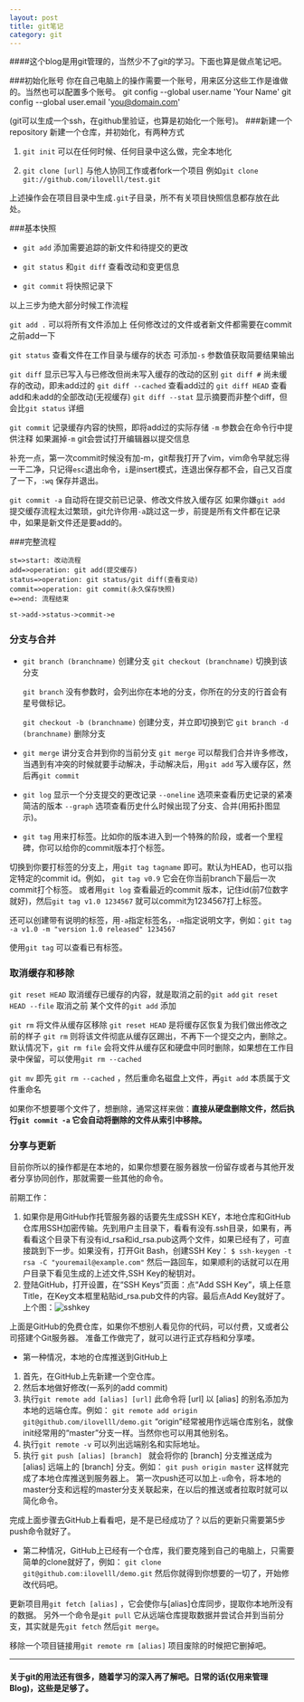 ```yaml
---
layout: post
title: git笔记
category: git
---
```

####这个blog是用git管理的，当然少不了git的学习。下面也算是做点笔记吧。


###初始化账号
你在自己电脑上的操作需要一个账号，用来区分这些工作是谁做的。当然也可以配置多个账号。
git config --global user.name 'Your Name'
git config --global user.email 'you@domain.com'

(git可以生成一个ssh，在github里验证，也算是初始化一个账号)。
###新建一个repository
新建一个仓库，并初始化，有两种方式

1. `git init`  可以在任何时候、任何目录中这么做，完全本地化 

2. `git clone [url]`  与他人协同工作或者fork一个项目
例如`git clone git://github.com/ilovelll/test.git`

上述操作会在项目目录中生成`.git`子目录，所不有关项目快照信息都存放在此处。

###基本快照
- `git add`  添加需要追踪的新文件和待提交的更改
  
- `git status`  和`git diff` 查看改动和变更信息

- `git commit` 将快照记录下

以上三步为绝大部分时候工作流程

`git add .`  可以将所有文件添加上
任何修改过的文件或者新文件都需要在commit之前add一下
 
`git status` 查看文件在工作目录与缓存的状态
可添加`-s` 参数值获取简要结果输出

`git diff` 显示已写入与已修改但尚未写入缓存的改动的区别
`git diff #` 尚未缓存的改动，即未add过的
`git diff --cached` 查看add过的
`git diff HEAD` 查看add和未add的全部改动(无视缓存)
`git diff --stat` 显示摘要而非整个diff，但会比`git status` 详细

`git commit` 记录缓存内容的快照，即将add过的实际存储
`-m` 参数会在命令行中提供注释
如果漏掉`-m` git会尝试打开编辑器以提交信息

补充一点，第一次commit时候没有加-m，git帮我打开了vim，vim命令早就忘得一干二净，只记得`esc`退出命令，`i`是insert模式，连退出保存都不会，自己又百度了一下，`:wq` 保存并退出。

`git commit -a` 自动将在提交前已记录、修改文件放入缓存区
如果你嫌`git add` 提交缓存流程太过繁琐，git允许你用`-a`跳过这一步，前提是所有文件都在记录中，如果是新文件还是要add的。

###完整流程

```flow
st=>start: 改动流程
add=>operation: git add(提交缓存)
status=>operation: git status/git diff(查看变动)
commit=>operation: git commit(永久保存快照)
e=>end: 流程结束

st->add->status->commit->e
```

### 分支与合并
- `git branch (branchname)` 创建分支
  `git checkout (branchname)` 切换到该分支

  `git branch` 没有参数时，会列出你在本地的分支，你所在的分支的行首会有星号做标记。
  
  `git checkout -b (branchname)` 创建分支，并立即切换到它
  `git branch -d (branchname)` 删除分支


- `git merge` 讲分支合并到你的当前分支
`git merge` 可以帮我们合并许多修改，当遇到有冲突的时候就要手动解决，手动解决后，用`git add` 写入缓存区，然后再`git commit`

- `git log` 显示一个分支提交的更改记录
`--oneline` 选项来查看历史记录的紧凑简洁的版本
`--graph` 选项查看历史什么时候出现了分支、合并(用拓扑图显示)。

- `git tag` 用来打标签。比如你的版本进入到一个特殊的阶段，或者一个里程碑，你可以给你的commit版本打个标签。

 切换到你要打标签的分支上，用`git tag tagname` 即可。默认为HEAD，也可以指定特定的commit id。例如，
 `git tag v0.9` 它会在你当前branch下最后一次commit打个标签。
或者用`git log` 查看最近的commit 版本，记住id(前7位数字就好)，然后`git tag v1.0 1234567` 就可以commit为1234567打上标签。

 还可以创建带有说明的标签，用`-a`指定标签名，`-m`指定说明文字，例如：`git tag -a v1.0 -m "version 1.0 released" 1234567` 
 
 使用`git tag` 可以查看已有标签。

### 取消缓存和移除
`git reset HEAD`  取消缓存已缓存的内容，就是取消之前的`git add`
`git reset HEAD --file`  取消之前 某个文件的`git add` 添加

`git rm` 将文件从缓存区移除
`git reset HEAD` 是将缓存区恢复为我们做出修改之前的样子
`git rm` 则将该文件彻底从缓存区踢出，不再下一个提交之内，删除之。
默认情况下，`git rm file` 会将文件从缓存区和硬盘中同时删除，如果想在工作目录中保留，可以使用`git rm --cached`

`git mv` 即先 `git rm --cached` ，然后重命名磁盘上文件，再`git add`
本质属于文件重命名

如果你不想要哪个文件了，想删除，通常这样来做：**直接从硬盘删除文件，然后执行`git commit -a` 它会自动将删除的文件从索引中移除。**

### 分享与更新
目前你所以的操作都是在本地的，如果你想要在服务器放一份留存或者与其他开发者分享协同创作，那就需要一些其他的命令。

前期工作：
1. 如果你是用GitHub作托管服务器的话要先生成SSH KEY，本地仓库和GitHub仓库用SSH加密传输。先到用户主目录下，看看有没有.ssh目录，如果有，再看看这个目录下有没有id_rsa和id_rsa.pub这两个文件，如果已经有了，可直接跳到下一步。如果没有，打开Git Bash，创建SSH Key：
`$ ssh-keygen -t rsa -C "youremail@example.com"`
然后一路回车，如果顺利的话就可以在用户目录下看见生成的上述文件,SSH Key的秘钥对。
2. 登陆GitHub，打开设置，在“SSH Keys”页面：点“Add SSH Key”，填上任意Title，在Key文本框里粘贴id_rsa.pub文件的内容。最后点Add Key就好了。上个图：![sshkey](http://ww2.sinaimg.cn/large/5e06b5b0tw1elowz7gcucj20wk0k9gnr.jpg)

上面是GitHub的免费仓库，如果你不想别人看见你的代码，可以付费，又或者公司搭建个Git服务器。
准备工作做完了，就可以进行正式存档和分享喽。

- 第一种情况，本地的仓库推送到GitHub上
 1. 首先，在GitHub上先新建一个空仓库。
 2. 然后本地做好修改(一系列的add commit)
 3. 执行`git remote add [alias] [url]` 此命令将 [url] 以 [alias] 的别名添加为本地的远端仓库。例如：
`git remote add origin git@github.com/ilovelll/demo.git` 
“origin”经常被用作远端仓库别名，就像init经常用的“master”分支一样。当然你也可以用其他别名。
 4. 执行`git remote -v` 可以列出远端别名和实际地址。
 5. 执行 `git push [alias] [branch] ` 就会将你的 [branch] 分支推送成为 [alias] 远端上的 [branch] 分支。例如：
 `git push origin master`  这样就完成了本地仓库推送到服务器上。
 第一次push还可以加上`-u`命令，将本地的master分支和远程的master分支关联起来，在以后的推送或者拉取时就可以简化命令。

完成上面步骤去GitHub上看看吧，是不是已经成功了？以后的更新只需要第5步push命令就好了。

- 第二种情况，GitHub上已经有一个仓库，我们要克隆到自己的电脑上，只需要简单的clone就好了，例如：
`git clone git@github.com:ilovelll/demo.git`
然后你就得到你想要的一切了，开始修改代码吧。

更新项目用`git fetch [alias]` ，它会使你与[alias]仓库同步，提取你本地所没有的数据。
另外一个命令是`git pull` 它从远端仓库提取数据并尝试合并到当前分支，其实就是先`git fetch` 然后`git merge`。

移除一个项目链接用`git remote rm [alias]` 项目废除的时候把它删掉吧。


----------
#### 关于git的用法还有很多，随着学习的深入再了解吧。日常的话(仅用来管理Blog)，这些是足够了。
